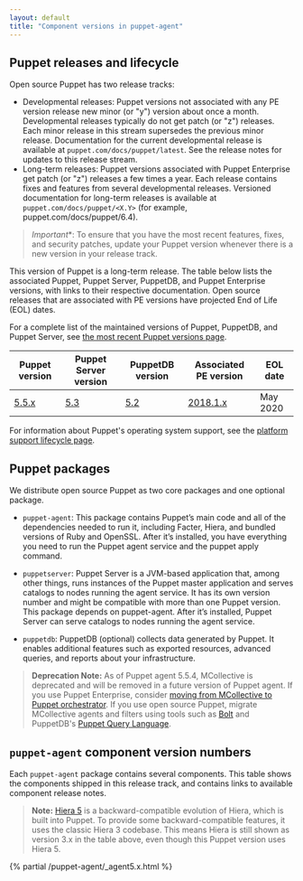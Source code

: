 ```yaml
---
layout: default
title: "Component versions in puppet-agent"
---
```


[Facter]: {{facter}}/
[Hiera]: {{hiera}}/
[MCollective]: /docs/mcollective/
[agent]: ./services_agent_unix.html
[apply]: ./services_apply.html
[Puppet Server]: {{puppetserver}}/
[release notes]: ./release_notes_agent.html

## Puppet releases and lifecycle

Open source Puppet has two release tracks:

* Developmental releases: Puppet versions not associated with any PE version release new minor (or "y") version about once a month. Developmental releases typically do not get patch (or "z") releases. Each minor release in this stream supersedes the previous minor release. Documentation for the current developmental release is available at `puppet.com/docs/puppet/latest`. See the release notes for updates to this release stream.
* Long-term releases: Puppet versions associated with Puppet Enterprise get patch (or "z") releases a few times a year. Each release contains fixes and features from several developmental releases. Versioned documentation for long-term releases is available at `puppet.com/docs/puppet/<X.Y>` (for example, puppet.com/docs/puppet/6.4).

> *Important**: To ensure that you have the most recent features, fixes, and security patches, update your Puppet version whenever there is a new version in your release track.

This version of Puppet is a long-term release. The table below lists the associated Puppet, Puppet Server, PuppetDB, and Puppet Enterprise versions, with links to their respective documentation. Open source releases that are associated with PE versions have projected End of Life (EOL) dates.

For a complete list of the maintained versions of Puppet, PuppetDB, and Puppet Server, see [the most recent Puppet versions page](/puppet/latest/about_agent.html).

<table>
  <thead>
    <tr>
      <th>Puppet version</th> <th>Puppet Server version</th> <th>PuppetDB version</th> <th>Associated PE version</th> <th>EOL date</th>
    </tr>
  </thead>

  <tbody>
  <tr><td><a href="/puppet/5.5/release_notes.html">5.5.x</a> </td> <td><a href="/puppetserver/5.3">5.3</a></td> <td><a href="/puppetdb/5.2">5.2</a></td> <td><a href="/pe/2018.1">2018.1.x</a></td> <td>May 2020</td></tr> 
  </tbody>
</table>

For information about Puppet's operating system support, see the [platform support lifecycle page](https://puppet.com/misc/platform-support-lifecycle).

## Puppet packages

We distribute open source Puppet as two core packages and one optional package.

* `puppet-agent`: This package contains Puppet’s main code and all of the dependencies needed to run it, including Facter, Hiera, and bundled versions of Ruby and OpenSSL. After it’s installed, you have everything you need to run the Puppet agent service and the puppet apply command. 

* `puppetserver`: Puppet Server is a JVM-based application that, among other things, runs instances of the Puppet master application and serves catalogs to nodes running the agent service. It has its own version number and might be compatible with more than one Puppet version. This package depends on puppet-agent. After it’s installed, Puppet Server can serve catalogs to nodes running the agent service. 

* `puppetdb`: PuppetDB (optional) collects data generated by Puppet. It enables additional features such as exported resources, advanced queries, and reports about your infrastructure.

> **Deprecation Note:** As of Puppet agent 5.5.4, MCollective is deprecated and will be removed in a future version of Puppet agent. If you use Puppet Enterprise, consider [moving from MCollective to Puppet orchestrator](/docs/pe/2018.1/migrating_from_mcollective_to_orchestrator.html). If you use open source Puppet, migrate MCollective agents and filters using tools such as [Bolt](/docs/bolt/) and PuppetDB's [Puppet Query Language](/docs/puppetdb/).


## `puppet-agent` component version numbers

Each `puppet-agent` package contains several components. This table shows the components shipped in this release track, and contains links to available component release notes.

> **Note:** [Hiera 5](./hiera_intro.html) is a backward-compatible evolution of Hiera, which is built into Puppet. To provide some backward-compatible features, it uses the classic Hiera 3 codebase. This means Hiera is still shown as version 3.x in the table above, even though this Puppet version uses Hiera 5.

{% partial /puppet-agent/_agent5.x.html %}

